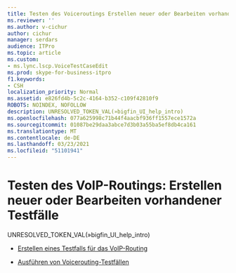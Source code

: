 ```yaml
---
title: Testen des Voiceroutings Erstellen neuer oder Bearbeiten vorhandener Testfälle
ms.reviewer: ''
ms.author: v-cichur
author: cichur
manager: serdars
audience: ITPro
ms.topic: article
ms.custom:
- ms.lync.lscp.VoiceTestCaseEdit
ms.prod: skype-for-business-itpro
f1.keywords:
- CSH
localization_priority: Normal
ms.assetid: e826fd4b-5c2c-4164-b352-c109f42810f9
ROBOTS: NOINDEX, NOFOLLOW
description: UNRESOLVED_TOKEN_VAL(»bigfin_UI_help_intro)
ms.openlocfilehash: 077a625998c71b44f4aacbf936ff1557ece1572a
ms.sourcegitcommit: 01087be29daa3abce7d3b03a55ba5ef8db4ca161
ms.translationtype: MT
ms.contentlocale: de-DE
ms.lasthandoff: 03/23/2021
ms.locfileid: "51101941"
---
```

# <a name="test-voice-routing-create-new-or-edit-existing-test-cases"></a>Testen des VoIP-Routings: Erstellen neuer oder Bearbeiten vorhandener Testfälle

UNRESOLVED_TOKEN_VAL(»bigfin_UI_help_intro)

- [Erstellen eines Testfalls für das VoIP-Routing](/previous-versions/office/lync-server-2013/lync-server-2013-create-a-voice-routing-test-case)

- [Ausführen von Voicerouting-Testfällen](/previous-versions/office/lync-server-2013/lync-server-2013-run-voice-routing-test-cases)